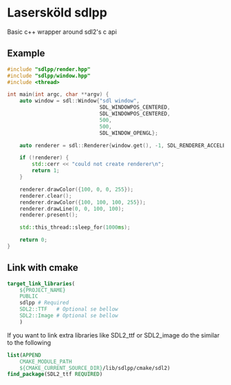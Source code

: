 Lasersköld sdlpp
================

Basic c++ wrapper around sdl2's c api

## Example

```c++
#include "sdlpp/render.hpp"
#include "sdlpp/window.hpp"
#include <thread>

int main(int argc, char **argv) {
    auto window = sdl::Window{"sdl window",
                              SDL_WINDOWPOS_CENTERED,
                              SDL_WINDOWPOS_CENTERED,
                              500,
                              500,
                              SDL_WINDOW_OPENGL};

    auto renderer = sdl::Renderer{window.get(), -1, SDL_RENDERER_ACCELERATED};

    if (!renderer) {
        std::cerr << "could not create renderer\n";
        return 1;
    }

    renderer.drawColor({100, 0, 0, 255});
    renderer.clear();
    renderer.drawColor({100, 100, 100, 255});
    renderer.drawLine(0, 0, 100, 100);
    renderer.present();

    std::this_thread::sleep_for(1000ms);

    return 0;
}
``` 

## Link with cmake

```cmake
target_link_libraries(
    ${PROJECT_NAME}
    PUBLIC
    sdlpp # Required
    SDL2::TTF   # Optional se bellow
    SDL2::Image # Optional se bellow
    )
```

If you want to link extra libraries like SDL2_ttf or SDL2_image do the similar to the following

```cmake
list(APPEND
    CMAKE_MODULE_PATH
    ${CMAKE_CURRENT_SOURCE_DIR}/lib/sdlpp/cmake/sdl2)
find_package(SDL2_ttf REQUIRED)
```
